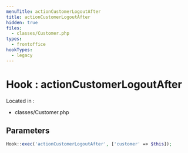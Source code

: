 ```yaml
---
menuTitle: actionCustomerLogoutAfter
title: actionCustomerLogoutAfter
hidden: true
files:
  - classes/Customer.php
types:
  - frontoffice
hookTypes:
  - legacy
---
```


# Hook : actionCustomerLogoutAfter

Located in :

  - classes/Customer.php

## Parameters

```php
Hook::exec('actionCustomerLogoutAfter', ['customer' => $this]);
```